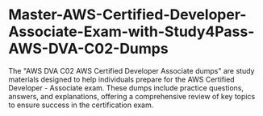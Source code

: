# Master-AWS-Certified-Developer-Associate-Exam-with-Study4Pass-AWS-DVA-C02-Dumps
The "AWS DVA C02 AWS Certified Developer Associate dumps" are study materials designed to help individuals prepare for the AWS Certified Developer - Associate exam. These dumps include practice questions, answers, and explanations, offering a comprehensive review of key topics to ensure success in the certification exam.
